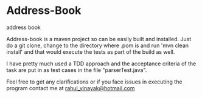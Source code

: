 # Address-Book
address book

Address-book is a maven project so can be easily built and installed. Just do a git clone, change to the directory where .pom is and run 'mvn clean install' and that would execute the tests as part of the build as well. 

I have pretty much used a TDD approach and the acceptance criteria of the task are put in as test cases in the file "parserTest.java".

Feel free to get any clarifications or if you face issues in executing the program contact me at rahul_vinayak@hotmail.com
